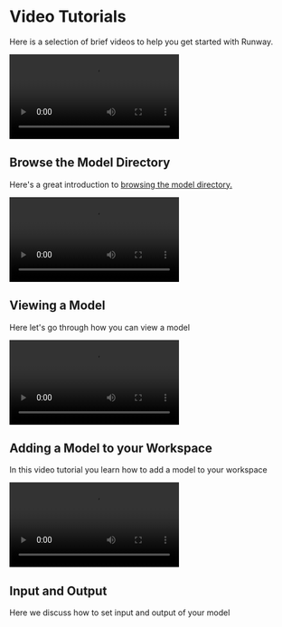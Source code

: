 # Video Tutorials

Here is a selection of brief videos to help you get started with Runway.

<body>
  <div class="container">
    <div class='row'>
      <div class='col'>
        <video controls><source src="assets/videos/browse-models.mp4" type="video/mp4"/></video>
        <h2>Browse the Model Directory</h2>
        <p>Here's a great introduction to <a href='how-to/browse-model-directory'>browsing the model directory.</a></p>
      </div>
      <div class='col'>
        <video controls><source src="assets/videos/view-model.mp4"  type="video/mp4"/></video>
        <h2>Viewing a Model</h2>
        <p>Here let's go through how you can view a model</a></p>
      </div>
    </div>
    <div class='row'>
    <div class='col'>
      <video controls><source src="assets/videos/add-model-to-workspace.mp4" type="video/mp4"/></video>
      <h2>Adding a Model to your Workspace</h2>
      <p>In this video tutorial you learn how to add a model to your workspace</a></p>
    </div>
    <div class='col'>
      <video controls><source src="assets/videos/input-output.mp4" type="video/mp4"/></video>
      <h2>Input and Output</h2>
      <p>Here we discuss how to set input and output of your model</a></p>
    </div>
    </div>
  </div>
</body>
